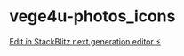 # vege4u-photos_icons

[Edit in StackBlitz next generation editor ⚡️](https://stackblitz.com/~/github.com/ankit-hriday1991/vege4u-photos_icons)